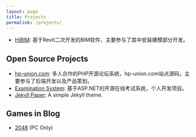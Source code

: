 ```yaml
---
layout: page
title: Projects
permalink: /projects/
---
```


- [HiBIM](http://www.hibim.com/): 基于Revit二次开发的BIM软件，主要参与了其中安装建模部分开发。

## Open Source Projects

- [hp-union.com](https://github.com/gentlespoon/hp-union.com): 多人合作的PHP开源论坛系统，hp-union.com站点源码，主要参与了后端开发以及产品策划。
- [Examination System](https://github.com/ghosind/ExamSystem): 基于ASP.NET的开源在线考试系统，个人开发项目。
- [Jekyll Paper](https://github.com/ghosind/Jekyll-Paper): A simple Jekyll theme.

## Games in Blog

- [2048](/games/2048) (PC Only)